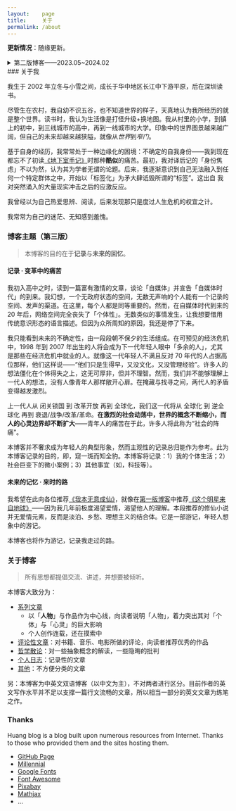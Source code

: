 ```yaml
---
layout:    page
title:     关于
permalink: /about
---
```


**更新情况**：随缘更新。

<details><summary>第二版博客——2023.05~2024.02</summary>
<h3>［原］博客主题</h3> 
<blockquote>人不能忽略自己。</blockquote>
<p>
现代社会矛盾众多，最为凸显的是「资源不均」，体现在：权力、财富、少数群体。有大量的艺术作品在尽全力改变这一现状，当代作品中最具力量的是 <a href="https://www.bilibili.com/video/BV1UW4y1N79w"><i>I Got Smoke</i></a>。但是，本博客并不会致力于解决此类问题——任何有关于分配的问题都要求暴力，而个体的文字不具备任何暴力性。再者，人类拒绝一切非暴力、非奴役的统治。大同世界/乌托邦是不切实际的悖论，仅有矛盾激化下的再分配是可能的。
<p>
</p>
尽管许多前人早已预言工业社会中人的精神状况，但是很少人认识到：我身处预言。被侮辱和损害的人，似乎永远活在文学作品中，似乎永远只是一个无人在乎的概念。人本身越发罕有，人的个性、情感越发趋同——所有人都被忽略，无论是其个性发展，还是思想状况。现在，一个人能被不足半页纸的表格评判，一个人的死亡能被一个轻飘飘的“抑郁症”概括。
<p>
</p>
本博客关注「无人在乎的我」，强调「个体」、「主观性」，分清楚什么属于我、什么强加于我。更广泛地说，本博客在于延缓「人的异化」。
</p>
<h3>［原］关于我</h3>
<blockquote>天才犹如暴风雨：他们顶风而行；令人生畏；使空气清洁。</blockquote>
<p>
尽管确知每个人身上都存在着共性，我却这样折磨自己：“是的，每个人身上都有*或多或少* 相似的缺陷，但是我的缺陷/个性是<b>独一无二</b>的。”我深知独特与否并不能够证明一个人的存在，但在内心深处，我依旧拒绝接受根植于灵魂深处的「常人」。
</p>
<p>
天才——如克尔凯郭尔、维特根斯坦——最令我着迷，他们是毫无争议的唯一的存在：这正是我希望成为的。我毫不讳言：<b>我试图成为天才</b>；尽管天才不是生造出来的，尽管我并不相信自己能够做到，尽管这种宣言使得整个博客沾染上令人作呕的傲慢，我依旧固执己见。
</p>
<p>
毋庸置疑，此类宣言出自于青年时代；我甚至怀疑自己仍旧处于青少年时期——自我主义占据全部心神的时候。之所以这样说，是因为我的心智启蒙是在 18 岁的时候，相比于同龄人要晚很多。此前我从未考虑过任何有关于「死亡」「生活」之类的话题，我从不怀疑自己的切实存在，从不考虑自己今后应当做什么，而是随波逐流。
</p>
<p>
18 岁时，让-雅克·卢梭为我开启了心智之门。从前我一直在门口徘徊，当不得不踏入未知与「不确定性」时，我退缩了。陷入焦虑与悲观之中，沉湎于追寻永恒的问题，我无法负担起任何的责任与「关系」，无法鼓起勇气面对迫在眉睫的困难。
</p>
<p>
我寻求帮助，许多人伸出援手；我只能理解马丁·海德格尔的话语：
</p>
<p>
<blockquote>本真的向死存在可以概括如下：作为个别的「此在」，先行到死，看清楚了丧失「常人」之中的「日常存在」，不再沉陷于「操劳」和「操持」，而是立足于自己的生存筹划种种生存的可能性，面对由「畏」敞开的威胁而确知它自己，因负重而激起热情，解说了「常人」的幻想而更加实际，在「向死存在」中获得自由。</blockquote>
</p>
<p>
所以，我想要成为一个立足于自身的人；如果可能的话，成为一个立足于自身的天才。
</p>
</details>
### 关于我

我生于 2002 年立冬与小雪之间，成长于华中地区长江中下游平原，后在深圳读书。

尽管生在农村，我自幼不识五谷，也不知道世界的样子，天真地认为我所经历的就是整个世界。读书时，我认为生活像是打怪升级+换地图。我从村里的小学，到镇上的初中，到三线城市的高中，再到一线城市的大学。印象中的世界图景越来越广阔，但自己的未来却越来越狭隘，就像从*世界*到*窄门*。

基于自身的经历，我常常处于一种边缘化的困境：不确定的自我身份——我到现在都忘不了初读[《地下室手记》](https://book.douban.com/subject/34990839/)时那种**酷似**的痛苦。最初，我对译后记的「身份焦虑」不以为然，认为其为学者无谓的论题。后来，我逐渐意识到自己无法融入到任何一个特定群体之中，开始以「标签化」为矛大肆诋毁所谓的“标签”。这出自 我对突然涌入的大量现实冲击之后的应激反应。

我曾经以为自己热爱思辨、阅读，后来发现那只是度过人生危机的权宜之计。

我常常为自己的迷茫、无知感到羞愧。

### 博客主题（第三版）

>本博客的目的在于**记录**与**未来的回忆**。

#### 记录 · 变革中的痛苦

我初入高中之时，读到一篇富有激情的文章，谈论「自媒体」并宣告「自媒体时代」的到来。我幻想，一个无政府状态的空间，无数无声响的个人能有一个记录的空间、发声的渠道。在这里，每个人都是同等重要的。然而，在自媒体时代到来的 20 年后，网络空间完全丧失了「个体性」。无数类似的事情发生，让我想要借用传统意识形态的语言描述。但因为众所周知的原因，我还是停了下来。

我只能看到未来的不确定性，由一段段朝不保夕的生活组成。在可预见的经济危机中，1998 年到 2007 年出生的人将会成为下一代年轻人眼中「多余的人」，尤其是那些在经济危机中就业的人。就像这一代年轻人不满且反对 70 年代的人占据高位那样，他们这样说——“他们只是生得早，又没文化，又没管理经验”。许多人的想法僵化在个体得失之上，这无可厚非，但并不理智。然而，我们并不能够理解上一代人的想法，没有人像青年人那样敞开心扉。在掩藏与找寻之间，两代人的矛盾变得越发激烈。

上一代人从 闭关锁国 到 改革开放 再到 全球化，我们这一代将从 全球化 到 逆全球化 再到 衰退/战争/改革/革命。**在激烈的社会动荡中，世界的概念不断缩小，而人的心灵边界却不断扩大**——青年人的痛苦在于此，许多人将此称为“社会的阵痛”。

本博客并不奢求成为年轻人的典型形象，然而主观性的记录总归能作为参考。此为本博客记录的目的，即，窥一斑而知全豹。本博客将记录：1）我的个体生活；2）社会巨变下的微小案例；3）其他事宜（如，科技等）。

#### 未来的记忆 · 来时的路

我希望在此向各位推荐[《我本无意成仙》](https://book.qidian.com/info/1036170277/)，就像在[第一版博客](https://xn--29s704loyd.com/old/about/)中推荐[《这个明星来自地球》](https://book.qidian.com/info/1011471481/)——因为我几年前极度渴望爱情，渴望他人的理解。本段推荐的修仙小说并无爱情元素，反而是淡泊、乡愁、理想主义的结合体。它是一部游记，年轻人想象中的游记。

本博客也将作为游记，记录我走过的路。

### 关于博客

> 所有思想都提倡交流、讲述，并想要被倾听。

本博客大致分为：

* [系列文章](./series)
  * 以「**人物**」与作品作为中心线，向读者说明「人物」，着力突出其对「个体」与「心灵」的巨大影响
  * 个人创作连载，还在摸索中
* [评论性文章](./review)：对书籍、音乐、电影所做的评论，向读者推荐优秀的作品
* [哲学散论](./essay)：对一些抽象概念的解读，一些隐晦的批判
* [个人日志](./diary)：记录性的文章
* [其他](./other)：不方便分类的文章

另：本博客为中英文双语博客（以中文为主），不对两者进行区分。目前作者的英文写作水平并不足以支撑一篇行文流畅的文章，所以相当一部分的英文文章为练笔之作。

### Thanks

Huang blog is a blog built upon numerous resources from Internet. Thanks to those who provided them and the sites hosting them.

* [GitHub Page](https://pages.github.com/)
* [Millennial](https://github.com/LeNPaul/Millennial/)
* [Google Fonts](https://fonts.google.com/)
* [Font Awesome](https://fontawesome.com/)
* [Pixabay](https://pixabay.com/)
* [Mathjax](https://www.mathjax.org/)
* …
